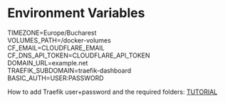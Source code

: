 # Environment Variables

TIMEZONE=Europe/Bucharest </br>
VOLUMES_PATH=/docker-volumes</br>
CF_EMAIL=CLOUDFLARE_EMAIL</br>
CF_DNS_API_TOKEN=CLOUDFLARE_API_TOKEN</br>
DOMAIN_URL=example.net</br>
TRAEFIK_SUBDOMAIN=traefik-dashboard</br>
BASIC_AUTH=USER:PASSWORD</br>

How to add Traefik user+password and the required folders: <a href="https://technotim.live/posts/traefik-3-docker-certificates/">TUTORIAL</a>
